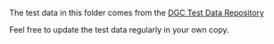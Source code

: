 

The test data in this folder comes from the [DGC Test Data Repository](https://github.com/eu-digital-green-certificates/dgc-testdata)

Feel free to update the test data regularly in your own copy.
